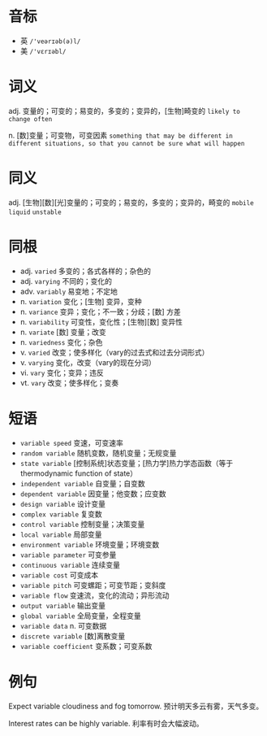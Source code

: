 # 音标

- 英 `/'veərɪəb(ə)l/`
- 美 `/'vɛrɪəbl/`

# 词义

adj. 变量的；可变的；易变的，多变的；变异的，[生物]畸变的
`likely to change often`

n. [数]变量；可变物，可变因素
`something that may be different in different situations, so that you cannot be sure what will happen`

# 同义

adj. [生物][数][光]变量的；可变的；易变的，多变的；变异的，畸变的
`mobile` `liquid` `unstable`

# 同根

- adj. `varied` 多变的；各式各样的；杂色的
- adj. `varying` 不同的；变化的
- adv. `variably` 易变地；不定地
- n. `variation` 变化；[生物] 变异，变种
- n. `variance` 变异；变化；不一致；分歧；[数] 方差
- n. `variability` 可变性，变化性；[生物][数] 变异性
- n. `variate` [数] 变量；改变
- n. `variedness` 变化；杂色
- v. `varied` 改变；使多样化（vary的过去式和过去分词形式）
- v. `varying` 变化，改变（vary的现在分词）
- vi. `vary` 变化；变异；违反
- vt. `vary` 改变；使多样化；变奏

# 短语

- `variable speed` 变速，可变速率
- `random variable` 随机变数，随机变量；无规变量
- `state variable` [控制系统]状态变量；[热力学]热力学态函数（等于thermodynamic function of state）
- `independent variable` 自变量；自变数
- `dependent variable` 因变量；他变数；应变数
- `design variable` 设计变量
- `complex variable` 复变数
- `control variable` 控制变量；决策变量
- `local variable` 局部变量
- `environment variable` 环境变量；环境变数
- `variable parameter` 可变参量
- `continuous variable` 连续变量
- `variable cost` 可变成本
- `variable pitch` 可变螺距；可变节距；变斜度
- `variable flow` 变速流，变化的流动；异形流动
- `output variable` 输出变量
- `global variable` 全局变量，全程变量
- `variable data` n. 可变数据
- `discrete variable` [数]离散变量
- `variable coefficient` 变系数；可变系数

# 例句

Expect variable cloudiness and fog tomorrow.
预计明天多云有雾，天气多变。

Interest rates can be highly variable.
利率有时会大幅波动。


